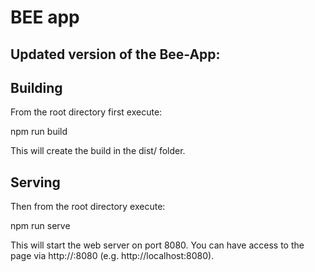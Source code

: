 # BEE app
Updated version of the Bee-App:
--------------------------------
 Building
--------------------------------
From the root directory first execute:

npm run build

This will create the build in the dist/ folder.

 Serving
--------------------------------
Then from the root directory execute:

npm run serve

This will start the web server on port 8080. You can have access to the page via http://<your-ip-aress>:8080 (e.g. http://localhost:8080).
